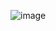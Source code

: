 ![image](https://user-images.githubusercontent.com/63789702/186153191-5c113b9a-f480-4e21-8316-fcecacfa6893.png)
